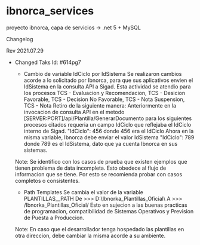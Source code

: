 # ibnorca_services
proyecto ibnorca, capa de servicios -> .net 5 + MySQL

Changelog 

Rev 2021.07.29

* Changed
	Taks Id: #614pg7 
	
	* Cambio de variable IdCiclo por IdSistema
	Se realizaron cambios acorde a lo solicitado por Ibnorca, para que sus aplicativos envien el IdSistema en la consulta API a Sigad. Esta actividad se atendio para los procesos TCS - Evaluacion y Recomendacion, TCS - Desicion Favorable, TCS - Decision No Favorable, TCS - Nota Suspension, TCS - Nota Retiro de la siguiente manera:
	Anteriormente en la invocacion de consulta API en el metodo [SERVER:PORT]/api/Plantilla/GenerarDocumento para los siguientes procesos citados requeria un campo IdCiclo que reflejaba el IdCiclo interno de Sigad. 
		"IdCiclo": 456 donde 456 era el IdCiclo
	Ahora en la misma variable, Ibnorca debe enviar el valor IdSistema
		"IdCiclo": 789 donde 789 es el IdSistema, dato que ya cuenta Ibnorca en sus sistemas.
	
	Note: Se identifico con los casos de prueba que existen ejemplos que tienen problema de data incompleta. Esto obedece al flujo de informacion que se tiene. Por esto se recomienda probar con casos completos o consistentes.
	
	* Path Templates
	Se cambia el valor de la variable PLANTILLAS__PATH
		De >>> D:\\Ibnorka_Plantillas_Oficial\\ 
		A  >>> /Ibnorka_Plantillas_Oficial/
	Esto en sujecion a las buenas practicas de programacion, compatibilidad de Sistemas Operativos y Prevision de Puesta a Produccion.
	
	Note: En caso que el desarrollador tenga hospedado las plantillas en otra direccion, debe cambiar la misma acorde a su ambiente.
